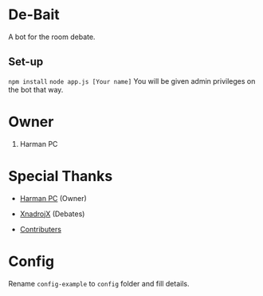 # De-Bait
A bot for the room debate.

Set-up
------
``npm install``
``node app.js [Your name]``
You will be given admin privileges on the bot that way.
# Owner
1) Harman PC

# Special Thanks
- [Harman PC](https://github.com/HarmanPC) (Owner)

- [XnadrojX](https://github.com/JordanLow) (Debates)

- [Contributers](https://github.com/HarmanPC/harm-bot/graphs/contributors) 


# Config
Rename `config-example` to `config` folder and fill details.
